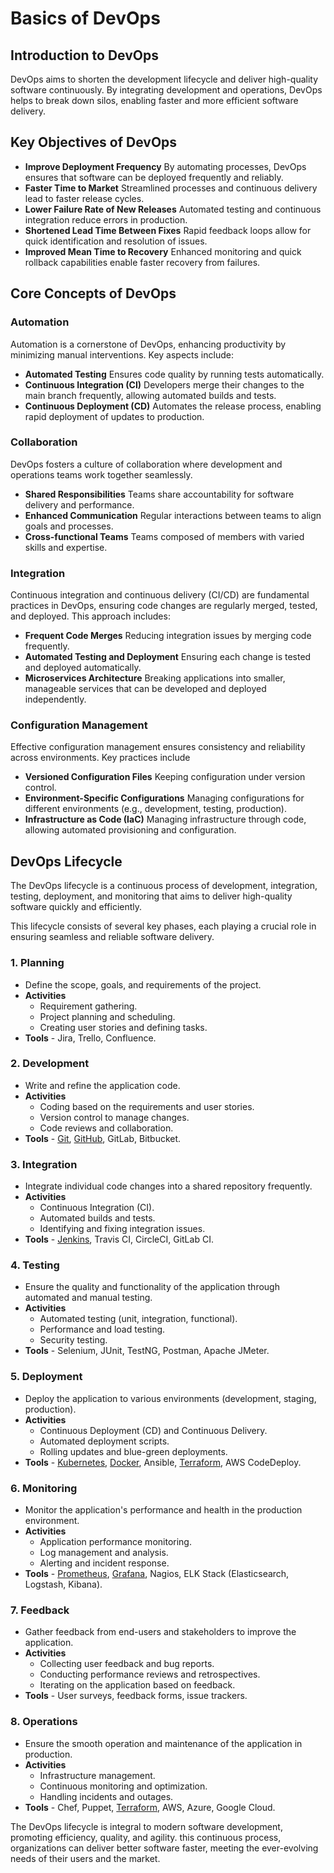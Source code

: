 # Basics of DevOps

## Introduction to DevOps

DevOps aims to shorten the development lifecycle and deliver high-quality software continuously. By integrating development and operations, DevOps helps to break down silos, enabling faster and more efficient software delivery.

## Key Objectives of DevOps

- **Improve Deployment Frequency** By automating processes, DevOps ensures that software can be deployed frequently and reliably.
- **Faster Time to Market** Streamlined processes and continuous delivery lead to faster release cycles.
- **Lower Failure Rate of New Releases** Automated testing and continuous integration reduce errors in production.
- **Shortened Lead Time Between Fixes** Rapid feedback loops allow for quick identification and resolution of issues.
- **Improved Mean Time to Recovery** Enhanced monitoring and quick rollback capabilities enable faster recovery from failures.

## Core Concepts of DevOps

### Automation
Automation is a cornerstone of DevOps, enhancing productivity by minimizing manual interventions. Key aspects include:
- **Automated Testing** Ensures code quality by running tests automatically.
- **Continuous Integration (CI)** Developers merge their changes to the main branch frequently, allowing automated builds and tests.
- **Continuous Deployment (CD)** Automates the release process, enabling rapid deployment of updates to production.

### Collaboration
DevOps fosters a culture of collaboration where development and operations teams work together seamlessly.
- **Shared Responsibilities** Teams share accountability for software delivery and performance.
- **Enhanced Communication** Regular interactions between teams to align goals and processes.
- **Cross-functional Teams** Teams composed of members with varied skills and expertise.

### Integration
Continuous integration and continuous delivery (CI/CD) are fundamental practices in DevOps, ensuring code changes are regularly merged, tested, and deployed. This approach includes:
- **Frequent Code Merges** Reducing integration issues by merging code frequently.
- **Automated Testing and Deployment** Ensuring each change is tested and deployed automatically.
- **Microservices Architecture** Breaking applications into smaller, manageable services that can be developed and deployed independently.

### Configuration Management
Effective configuration management ensures consistency and reliability across environments. Key practices include
- **Versioned Configuration Files** Keeping configuration under version control.
- **Environment-Specific Configurations** Managing configurations for different environments (e.g., development, testing, production).
- **Infrastructure as Code (IaC)** Managing infrastructure through code, allowing automated provisioning and configuration.

## DevOps Lifecycle

The DevOps lifecycle is a continuous process of development, integration, testing, deployment, and monitoring that aims to deliver high-quality software quickly and efficiently. 

This lifecycle consists of several key phases, each playing a crucial role in ensuring seamless and reliable software delivery.

### 1. **Planning**
   - Define the scope, goals, and requirements of the project.
   - **Activities**
     - Requirement gathering.
     - Project planning and scheduling.
     - Creating user stories and defining tasks.
   - **Tools** - Jira, Trello, Confluence.

### 2. **Development**
   - Write and refine the application code.
   - **Activities**
     - Coding based on the requirements and user stories.
     - Version control to manage changes.
     - Code reviews and collaboration.
   - **Tools** - [Git](../tools/git_github/git_github.md), [GitHub](../tools/git_github/git_github.md), GitLab, Bitbucket.

### 3. **Integration**
   - Integrate individual code changes into a shared repository frequently.
   - **Activities**
     - Continuous Integration (CI).
     - Automated builds and tests.
     - Identifying and fixing integration issues.
   - **Tools** - [Jenkins](../tools/jenkins/jenkins.md), Travis CI, CircleCI, GitLab CI.

### 4. **Testing**
   - Ensure the quality and functionality of the application through automated and manual testing.
   - **Activities**
     - Automated testing (unit, integration, functional).
     - Performance and load testing.
     - Security testing.
   - **Tools** - Selenium, JUnit, TestNG, Postman, Apache JMeter.

### 5. **Deployment**
   - Deploy the application to various environments (development, staging, production).
   - **Activities**
     - Continuous Deployment (CD) and Continuous Delivery.
     - Automated deployment scripts.
     - Rolling updates and blue-green deployments.
   - **Tools** - [Kubernetes](../tools/k8s/k8s.md), [Docker](../tools/docker/docker.md), Ansible, [Terraform](../tools/terraform/terraform.md), AWS CodeDeploy.

### 6. **Monitoring**
   - Monitor the application's performance and health in the production environment.
   - **Activities**
     - Application performance monitoring.
     - Log management and analysis.
     - Alerting and incident response.
   - **Tools** - [Prometheus](../tools/promethens/promethens.md), [Grafana](../tools/grafana/grafana.md), Nagios, ELK Stack (Elasticsearch, Logstash, Kibana).

### 7. **Feedback**
   - Gather feedback from end-users and stakeholders to improve the application.
   - **Activities**
     - Collecting user feedback and bug reports.
     - Conducting performance reviews and retrospectives.
     - Iterating on the application based on feedback.
   - **Tools** - User surveys, feedback forms, issue trackers.

### 8. **Operations**
   - Ensure the smooth operation and maintenance of the application in production.
   - **Activities**
     - Infrastructure management.
     - Continuous monitoring and optimization.
     - Handling incidents and outages.
   - **Tools** - Chef, Puppet, [Terraform](../tools/terraform/terraform.md), AWS, Azure, Google Cloud.

The DevOps lifecycle is integral to modern software development, promoting efficiency, quality, and agility. this continuous process, organizations can deliver better software faster, meeting the ever-evolving needs of their users and the market.
